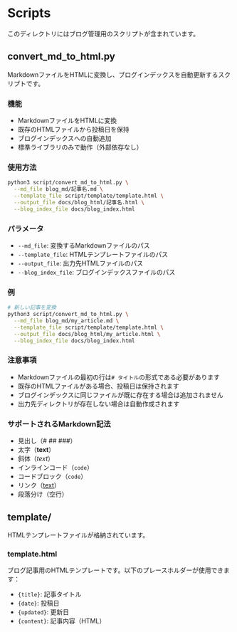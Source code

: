 # Scripts

このディレクトリにはブログ管理用のスクリプトが含まれています。

## convert_md_to_html.py

MarkdownファイルをHTMLに変換し、ブログインデックスを自動更新するスクリプトです。

### 機能

- MarkdownファイルをHTMLに変換
- 既存のHTMLファイルから投稿日を保持
- ブログインデックスへの自動追加
- 標準ライブラリのみで動作（外部依存なし）

### 使用方法

```bash
python3 script/convert_md_to_html.py \
  --md_file blog_md/記事名.md \
  --template_file script/template/template.html \
  --output_file docs/blog_html/記事名.html \
  --blog_index_file docs/blog_index.html
```

### パラメータ

- `--md_file`: 変換するMarkdownファイルのパス
- `--template_file`: HTMLテンプレートファイルのパス
- `--output_file`: 出力先HTMLファイルのパス
- `--blog_index_file`: ブログインデックスファイルのパス

### 例

```bash
# 新しい記事を変換
python3 script/convert_md_to_html.py \
  --md_file blog_md/my_article.md \
  --template_file script/template/template.html \
  --output_file docs/blog_html/my_article.html \
  --blog_index_file docs/blog_index.html
```

### 注意事項

- Markdownファイルの最初の行は`# タイトル`の形式である必要があります
- 既存のHTMLファイルがある場合、投稿日は保持されます
- ブログインデックスに同じファイルが既に存在する場合は追加されません
- 出力先ディレクトリが存在しない場合は自動作成されます

### サポートされるMarkdown記法

- 見出し（# ## ###）
- 太字（**text**）
- 斜体（*text*）
- インラインコード（`code`）
- コードブロック（```code```）
- リンク（[text](url)）
- 段落分け（空行）

## template/

HTMLテンプレートファイルが格納されています。

### template.html

ブログ記事用のHTMLテンプレートです。以下のプレースホルダーが使用できます：

- `{title}`: 記事タイトル
- `{date}`: 投稿日
- `{updated}`: 更新日
- `{content}`: 記事内容（HTML）
